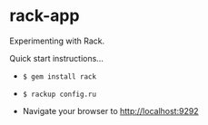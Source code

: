 # rack-app

Experimenting with Rack.

Quick start instructions...

* `$ gem install rack`

* `$ rackup config.ru`

* Navigate your browser to [http://localhost:9292](http://localhost:9292)

